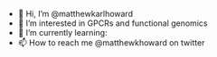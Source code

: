 - 👋 Hi, I’m @matthewkarlhoward
- 👀 I’m interested in GPCRs and functional genomics
- 🌱 I’m currently learning: 
- 📫 How to reach me @matthewkhoward on twitter 

<!---
matthewkarlhoward/matthewkarlhoward is a ✨ special ✨ repository because its `README.md` (this file) appears on your GitHub profile.
You can click the Preview link to take a look at your changes.
--->
